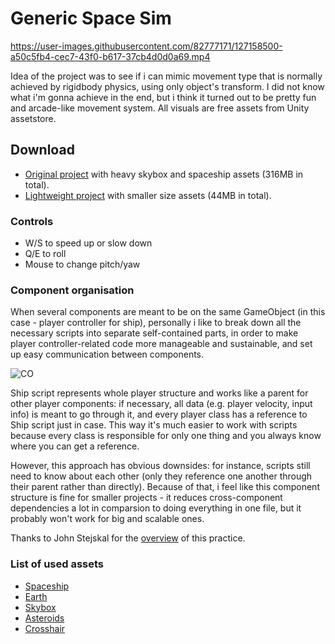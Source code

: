 # Generic Space Sim


https://user-images.githubusercontent.com/82777171/127158500-a50c5fb4-cec7-43f0-b617-37cb4d0d0a69.mp4



Idea of the project was to see if i can mimic movement type that is normally achieved by rigidbody physics, using only object's transform. I did not know what i'm gonna achieve in the end, but i think it turned out to be pretty fun and arcade-like movement system. All visuals are free assets from Unity assetstore.

## Download
- [Original project](https://drive.google.com/file/d/1jVkF2nSzNzuTofgM8kjBztXfi9Psl_Lg/view?usp=sharing) with heavy skybox and spaceship assets (316MB in total).
- [Lightweight project](https://github.com/ForestSquirrelDev/GenericSpaceSim/blob/master/Packages/Generic%20space%20sim%20demo%20light%20size.unitypackage) with smaller size assets (44MB in total).

### Controls
- W/S to speed up or slow down
- Q/E to roll
- Mouse to change pitch/yaw

### Component organisation
When several components are meant to be on the same GameObject (in this case - player controller for ship), personally i like to break down all the necessary scripts into separate self-contained parts, in order to make player controller-related code more manageable and sustainable, and set up easy communication between components.

![CO](https://user-images.githubusercontent.com/82777171/127177990-a1c28b0e-a919-43c1-baf5-570b5a4aa0a2.png)

Ship script represents whole player structure and works like a parent for other player components: if necessary, all data (e.g. player velocity, input info) is meant to go through it, and every player class has a reference to Ship script just in case. This way it's much easier to work with scripts because every class is responsible for only one thing and you always know where you can get a reference.

However, this approach has obvious downsides: for instance, scripts still need to know about each other (only they reference one another through their parent rather than directly). Because of that, i feel like this component structure is fine for smaller projects - it reduces cross-component dependencies a lot in comparsion to doing everything in one file, but it probably won't work for big and scalable ones.

Thanks to John Stejskal for the [overview](https://youtu.be/_vj1GASSO9U?list=PLB6BAQR-fTkJX5KoODSGjtBlH_lJXBb71) of this practice.

### List of used assets
- [Spaceship](https://assetstore.unity.com/packages/3d/vehicles/space/spaceship-by-pixel-make-99120)
- [Earth](https://assetstore.unity.com/packages/3d/environments/sci-fi/planet-earth-free-23399)
- [Skybox](https://assetstore.unity.com/packages/2d/textures-materials/diverse-space-skybox-11044)
- [Asteroids](https://assetstore.unity.com/packages/3d/environments/asteroids-pack-84988)
- [Crosshair](https://opengameart.org/content/3-fps-crosshairs)
